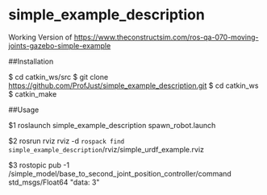 # simple_example_description
Working Version of https://www.theconstructsim.com/ros-qa-070-moving-joints-gazebo-simple-example

##Installation


  $ cd catkin_ws/src
  $ git clone  https://github.com/ProfJust/simple_example_description.git
  $ cd catkin_ws
  $ catkin_make

##Usage

  $1 roslaunch simple_example_description spawn_robot.launch

  $2 rosrun rviz rviz -d `rospack find simple_example_description`/rviz/simple_urdf_example.rviz

  $3 rostopic pub -1 /simple_model/base_to_second_joint_position_controller/command std_msgs/Float64 "data: 3"
